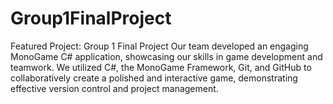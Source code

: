 # Group1FinalProject
Featured Project: Group 1 Final Project  Our team developed an engaging MonoGame C# application, showcasing our skills in game development and teamwork. We utilized C#, the MonoGame Framework, Git, and GitHub to collaboratively create a polished and interactive game, demonstrating effective version control and project management.
